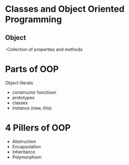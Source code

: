 # Classes and Object Oriented Programming

## Object
-Collection of properties and methods

# Parts of OOP
Object literals

- constructor functioon
- prototypes
- classes
- instance (new, this)


# 4 Pillers of OOP
- Abstruction
- Encapsulation
- Inheritance
- Polymorphism
